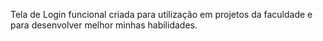 Tela de Login funcional criada para utilização em projetos da faculdade e para desenvolver melhor minhas habilidades.
